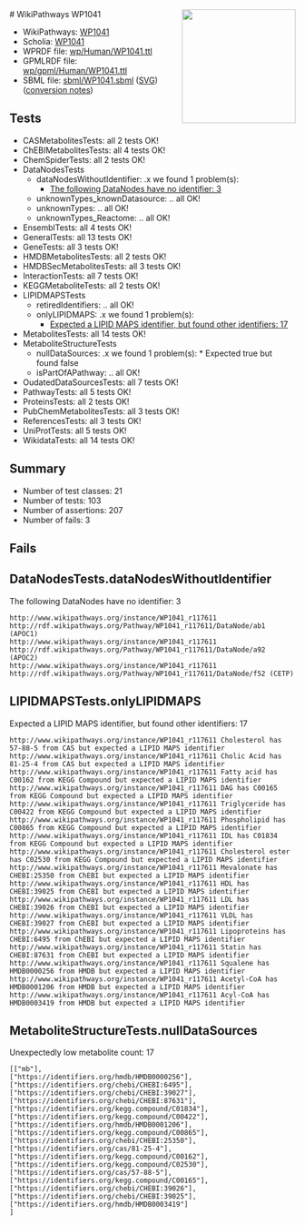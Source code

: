 <img style="float: right; width: 200px" src="../logo.png" />
# WikiPathways WP1041

* WikiPathways: [WP1041](https://identifiers.org/wikipathways:WP1041)
* Scholia: [WP1041](https://scholia.toolforge.org/wikipathways/WP1041)
* WPRDF file: [wp/Human/WP1041.ttl](../wp/Human/WP1041.ttl)
* GPMLRDF file: [wp/gpml/Human/WP1041.ttl](../wp/gpml/Human/WP1041.ttl)
* SBML file: [sbml/WP1041.sbml](../sbml/WP1041.sbml) ([SVG](../sbml/WP1041.svg)) ([conversion notes](../sbml/WP1041.txt))

## Tests
* CASMetabolitesTests: all 2 tests OK!
* ChEBIMetabolitesTests: all 4 tests OK!
* ChemSpiderTests: all 2 tests OK!
* DataNodesTests
    * dataNodesWithoutIdentifier: .x we found 1 problem(s):
        * [The following DataNodes have no identifier: 3](#d2d32fa2)
    * unknownTypes_knownDatasource: .. all OK!
    * unknownTypes: .. all OK!
    * unknownTypes_Reactome: .. all OK!
* EnsemblTests: all 4 tests OK!
* GeneralTests: all 13 tests OK!
* GeneTests: all 3 tests OK!
* HMDBMetabolitesTests: all 2 tests OK!
* HMDBSecMetabolitesTests: all 3 tests OK!
* InteractionTests: all 7 tests OK!
* KEGGMetaboliteTests: all 2 tests OK!
* LIPIDMAPSTests
    * retiredIdentifiers: .. all OK!
    * onlyLIPIDMAPS: .x we found 1 problem(s):
        * [Expected a LIPID MAPS identifier, but found other identifiers: 17](#d0bfb67f)
* MetabolitesTests: all 14 tests OK!
* MetaboliteStructureTests
    * nullDataSources: .x we found 1 problem(s):
            * Expected true but found false
    * isPartOfAPathway: .. all OK!
* OudatedDataSourcesTests: all 7 tests OK!
* PathwayTests: all 5 tests OK!
* ProteinsTests: all 2 tests OK!
* PubChemMetabolitesTests: all 3 tests OK!
* ReferencesTests: all 3 tests OK!
* UniProtTests: all 5 tests OK!
* WikidataTests: all 14 tests OK!


## Summary

* Number of test classes: 21
* Number of tests: 103
* Number of assertions: 207
* Number of fails: 3

## Fails

<a name="d2d32fa2" />

## DataNodesTests.dataNodesWithoutIdentifier

The following DataNodes have no identifier: 3
```
http://www.wikipathways.org/instance/WP1041_r117611 http://rdf.wikipathways.org/Pathway/WP1041_r117611/DataNode/ab1 (APOC1)
http://www.wikipathways.org/instance/WP1041_r117611 http://rdf.wikipathways.org/Pathway/WP1041_r117611/DataNode/a92 (APOC2)
http://www.wikipathways.org/instance/WP1041_r117611 http://rdf.wikipathways.org/Pathway/WP1041_r117611/DataNode/f52 (CETP)
```

<a name="d0bfb67f" />

## LIPIDMAPSTests.onlyLIPIDMAPS

Expected a LIPID MAPS identifier, but found other identifiers: 17
```
http://www.wikipathways.org/instance/WP1041_r117611 Cholesterol has 57-88-5 from CAS but expected a LIPID MAPS identifier
http://www.wikipathways.org/instance/WP1041_r117611 Cholic Acid has 81-25-4 from CAS but expected a LIPID MAPS identifier
http://www.wikipathways.org/instance/WP1041_r117611 Fatty acid has C00162 from KEGG Compound but expected a LIPID MAPS identifier
http://www.wikipathways.org/instance/WP1041_r117611 DAG has C00165 from KEGG Compound but expected a LIPID MAPS identifier
http://www.wikipathways.org/instance/WP1041_r117611 Triglyceride has C00422 from KEGG Compound but expected a LIPID MAPS identifier
http://www.wikipathways.org/instance/WP1041_r117611 Phospholipid has C00865 from KEGG Compound but expected a LIPID MAPS identifier
http://www.wikipathways.org/instance/WP1041_r117611 IDL has C01834 from KEGG Compound but expected a LIPID MAPS identifier
http://www.wikipathways.org/instance/WP1041_r117611 Cholesterol ester has C02530 from KEGG Compound but expected a LIPID MAPS identifier
http://www.wikipathways.org/instance/WP1041_r117611 Mevalonate has CHEBI:25350 from ChEBI but expected a LIPID MAPS identifier
http://www.wikipathways.org/instance/WP1041_r117611 HDL has CHEBI:39025 from ChEBI but expected a LIPID MAPS identifier
http://www.wikipathways.org/instance/WP1041_r117611 LDL has CHEBI:39026 from ChEBI but expected a LIPID MAPS identifier
http://www.wikipathways.org/instance/WP1041_r117611 VLDL has CHEBI:39027 from ChEBI but expected a LIPID MAPS identifier
http://www.wikipathways.org/instance/WP1041_r117611 Lipoproteins has CHEBI:6495 from ChEBI but expected a LIPID MAPS identifier
http://www.wikipathways.org/instance/WP1041_r117611 Statin has CHEBI:87631 from ChEBI but expected a LIPID MAPS identifier
http://www.wikipathways.org/instance/WP1041_r117611 Squalene has HMDB0000256 from HMDB but expected a LIPID MAPS identifier
http://www.wikipathways.org/instance/WP1041_r117611 Acetyl-CoA has HMDB0001206 from HMDB but expected a LIPID MAPS identifier
http://www.wikipathways.org/instance/WP1041_r117611 Acyl-CoA has HMDB0003419 from HMDB but expected a LIPID MAPS identifier
```

<a name="91904190" />

## MetaboliteStructureTests.nullDataSources

Unexpectedly low metabolite count: 17
```
[["mb"],
["https://identifiers.org/hmdb/HMDB0000256"],
["https://identifiers.org/chebi/CHEBI:6495"],
["https://identifiers.org/chebi/CHEBI:39027"],
["https://identifiers.org/chebi/CHEBI:87631"],
["https://identifiers.org/kegg.compound/C01834"],
["https://identifiers.org/kegg.compound/C00422"],
["https://identifiers.org/hmdb/HMDB0001206"],
["https://identifiers.org/kegg.compound/C00865"],
["https://identifiers.org/chebi/CHEBI:25350"],
["https://identifiers.org/cas/81-25-4"],
["https://identifiers.org/kegg.compound/C00162"],
["https://identifiers.org/kegg.compound/C02530"],
["https://identifiers.org/cas/57-88-5"],
["https://identifiers.org/kegg.compound/C00165"],
["https://identifiers.org/chebi/CHEBI:39026"],
["https://identifiers.org/chebi/CHEBI:39025"],
["https://identifiers.org/hmdb/HMDB0003419"]
]
```

